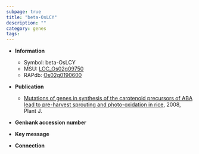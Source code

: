 ```yaml
---
subpage: true
title: "beta-OsLCY"
description: ""
category: genes
tags: 
---
```


* **Information**  
    + Symbol: beta-OsLCY  
    + MSU: [LOC_Os02g09750](http://rice.plantbiology.msu.edu/cgi-bin/ORF_infopage.cgi?orf=LOC_Os02g09750)  
    + RAPdb: [Os02g0190600](http://rapdb.dna.affrc.go.jp/viewer/gbrowse_details/irgsp1?name=Os02g0190600)  

* **Publication**  
    + [Mutations of genes in synthesis of the carotenoid precursors of ABA lead to pre-harvest sprouting and photo-oxidation in rice](http://www.ncbi.nlm.nih.gov/pubmed?term=Mutations+of+genes+in+synthesis+of+the+carotenoid+precursors+of+ABA+lead+to+pre-harvest+sprouting+and+photo-oxidation+in+rice%5BTitle%5D), 2008, Plant J.

* **Genbank accession number**  

* **Key message**  

* **Connection**  



